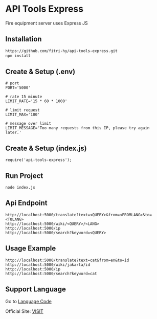 # API Tools Express

Fire equipment server uses Express JS

## Installation
```sh
https://github.com/fitri-hy/api-tools-express.git
npm install
```

## Create & Setup (.env)
```
# port
PORT='5000'

# rate 15 minute
LIMIT_RATE='15 * 60 * 1000'

# limit request
LIMIT_MAX='100'

# message over limit
LIMIT_MESSAGE='Too many requests from this IP, please try again later.'
```

## Create & Setup (index.js)
```
require('api-tools-express');
```

## Run Project
```
node index.js
```

## Api Endpoint
```
http://localhost:5000/translate?text=<QUERY>&from=<FROMLANG>&to=<TOLANG>
http://localhost:5000/wiki/<QUERY>/<LANG>
http://localhost:5000/ip
http://localhost:5000/search?keyword=<QUERY>
```

## Usage Example
```
http://localhost:5000/translate?text=cat&from=en&to=id
http://localhost:5000/wiki/jakarta/id
http://localhost:5000/ip
http://localhost:5000/search?keyword=cat
```

## Support Language
Go to <a href="https://www.ibm.com/docs/en/cognos-controller/10.4.2?topic=codes-language">Language Code</a>

Official Site: <a href="https://hy-tech.my.id/">VISIT</a>

